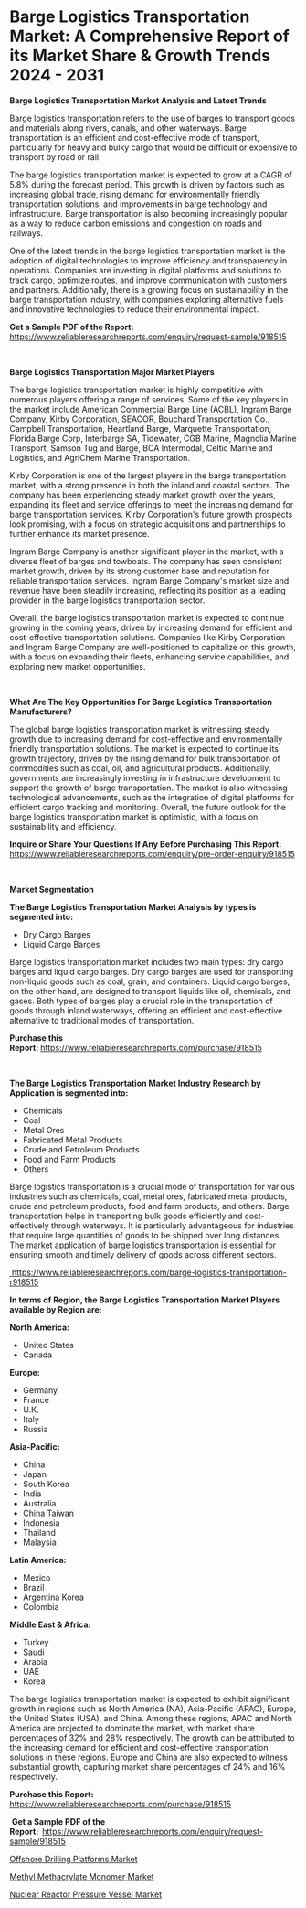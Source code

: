 <p><h1>Barge Logistics Transportation Market: A Comprehensive Report of its Market Share & Growth Trends 2024 - 2031</h1></p><p><strong>Barge Logistics Transportation Market Analysis and Latest Trends</strong></p>
<p><p>Barge logistics transportation refers to the use of barges to transport goods and materials along rivers, canals, and other waterways. Barge transportation is an efficient and cost-effective mode of transport, particularly for heavy and bulky cargo that would be difficult or expensive to transport by road or rail.</p><p>The barge logistics transportation market is expected to grow at a CAGR of 5.8% during the forecast period. This growth is driven by factors such as increasing global trade, rising demand for environmentally friendly transportation solutions, and improvements in barge technology and infrastructure. Barge transportation is also becoming increasingly popular as a way to reduce carbon emissions and congestion on roads and railways.</p><p>One of the latest trends in the barge logistics transportation market is the adoption of digital technologies to improve efficiency and transparency in operations. Companies are investing in digital platforms and solutions to track cargo, optimize routes, and improve communication with customers and partners. Additionally, there is a growing focus on sustainability in the barge transportation industry, with companies exploring alternative fuels and innovative technologies to reduce their environmental impact.</p></p>
<p><strong>Get a Sample PDF of the Report:&nbsp;</strong> <a href="https://www.reliableresearchreports.com/enquiry/request-sample/918515">https://www.reliableresearchreports.com/enquiry/request-sample/918515</a></p>
<p>&nbsp;</p>
<p><strong>Barge Logistics Transportation Major Market Players</strong></p>
<p><p>The barge logistics transportation market is highly competitive with numerous players offering a range of services. Some of the key players in the market include American Commercial Barge Line (ACBL), Ingram Barge Company, Kirby Corporation, SEACOR, Bouchard Transportation Co., Campbell Transportation, Heartland Barge, Marquette Transportation, Florida Barge Corp, Interbarge SA, Tidewater, CGB Marine, Magnolia Marine Transport, Samson Tug and Barge, BCA Intermodal, Celtic Marine and Logistics, and AgriChem Marine Transportation.</p><p>Kirby Corporation is one of the largest players in the barge transportation market, with a strong presence in both the inland and coastal sectors. The company has been experiencing steady market growth over the years, expanding its fleet and service offerings to meet the increasing demand for barge transportation services. Kirby Corporation's future growth prospects look promising, with a focus on strategic acquisitions and partnerships to further enhance its market presence.</p><p>Ingram Barge Company is another significant player in the market, with a diverse fleet of barges and towboats. The company has seen consistent market growth, driven by its strong customer base and reputation for reliable transportation services. Ingram Barge Company's market size and revenue have been steadily increasing, reflecting its position as a leading provider in the barge logistics transportation sector.</p><p>Overall, the barge logistics transportation market is expected to continue growing in the coming years, driven by increasing demand for efficient and cost-effective transportation solutions. Companies like Kirby Corporation and Ingram Barge Company are well-positioned to capitalize on this growth, with a focus on expanding their fleets, enhancing service capabilities, and exploring new market opportunities.</p></p>
<p>&nbsp;</p>
<p><strong>What Are The Key Opportunities For Barge Logistics Transportation Manufacturers?</strong></p>
<p><p>The global barge logistics transportation market is witnessing steady growth due to increasing demand for cost-effective and environmentally friendly transportation solutions. The market is expected to continue its growth trajectory, driven by the rising demand for bulk transportation of commodities such as coal, oil, and agricultural products. Additionally, governments are increasingly investing in infrastructure development to support the growth of barge transportation. The market is also witnessing technological advancements, such as the integration of digital platforms for efficient cargo tracking and monitoring. Overall, the future outlook for the barge logistics transportation market is optimistic, with a focus on sustainability and efficiency.</p></p>
<p><strong>Inquire or Share Your Questions If Any Before Purchasing This Report:</strong> <a href="https://www.reliableresearchreports.com/enquiry/pre-order-enquiry/918515">https://www.reliableresearchreports.com/enquiry/pre-order-enquiry/918515</a></p>
<p>&nbsp;</p>
<p><strong>Market Segmentation</strong></p>
<p><strong>The Barge Logistics Transportation Market Analysis by types is segmented into:</strong></p>
<p><ul><li>Dry Cargo Barges</li><li>Liquid Cargo Barges</li></ul></p>
<p><p>Barge logistics transportation market includes two main types: dry cargo barges and liquid cargo barges. Dry cargo barges are used for transporting non-liquid goods such as coal, grain, and containers. Liquid cargo barges, on the other hand, are designed to transport liquids like oil, chemicals, and gases. Both types of barges play a crucial role in the transportation of goods through inland waterways, offering an efficient and cost-effective alternative to traditional modes of transportation.</p></p>
<p><strong>Purchase this Report:&nbsp;</strong><a href="https://www.reliableresearchreports.com/purchase/918515">https://www.reliableresearchreports.com/purchase/918515</a></p>
<p>&nbsp;</p>
<p><strong>The Barge Logistics Transportation Market Industry Research by Application is segmented into:</strong></p>
<p><ul><li>Chemicals</li><li>Coal</li><li>Metal Ores</li><li>Fabricated Metal Products</li><li>Crude and Petroleum Products</li><li>Food and Farm Products</li><li>Others</li></ul></p>
<p><p>Barge logistics transportation is a crucial mode of transportation for various industries such as chemicals, coal, metal ores, fabricated metal products, crude and petroleum products, food and farm products, and others. Barge transportation helps in transporting bulk goods efficiently and cost-effectively through waterways. It is particularly advantageous for industries that require large quantities of goods to be shipped over long distances. The market application of barge logistics transportation is essential for ensuring smooth and timely delivery of goods across different sectors.</p></p>
<p><a href="https://www.reliableresearchreports.com/barge-logistics-transportation-r918515">&nbsp;https://www.reliableresearchreports.com/barge-logistics-transportation-r918515</a></p>
<p><strong>In terms of Region, the Barge Logistics Transportation Market Players available by Region are:</strong></p>
<p>
    <p> <strong> North America: </strong>
        <ul>
            <li>United States</li>
            <li>Canada</li>
        </ul>
        </p> 
    <p> <strong> Europe: </strong>
        <ul>
            <li>Germany</li>
            <li>France</li>
            <li>U.K.</li>
            <li>Italy</li>
            <li>Russia</li>
        </ul>
        </p> 
    <p> <strong> Asia-Pacific: </strong>
        <ul>
            <li>China</li>
            <li>Japan</li>
            <li>South Korea</li>
            <li>India</li>
            <li>Australia</li>
            <li>China Taiwan</li>
            <li>Indonesia</li>
            <li>Thailand</li>
            <li>Malaysia</li>
        </ul>
        </p> 
    <p> <strong> Latin America: </strong>
        <ul>
            <li>Mexico</li>
            <li>Brazil</li>
            <li>Argentina Korea</li>
            <li>Colombia</li>
        </ul>
        </p> 
    <p> <strong> Middle East & Africa: </strong>
        <ul>
            <li>Turkey</li>
            <li>Saudi</li>
            <li>Arabia</li>
            <li>UAE</li>
            <li>Korea</li>
        </ul>
    </p>
    </p>
<p><p>The barge logistics transportation market is expected to exhibit significant growth in regions such as North America (NA), Asia-Pacific (APAC), Europe, the United States (USA), and China. Among these regions, APAC and North America are projected to dominate the market, with market share percentages of 32% and 28% respectively. The growth can be attributed to the increasing demand for efficient and cost-effective transportation solutions in these regions. Europe and China are also expected to witness substantial growth, capturing market share percentages of 24% and 16% respectively.</p></p>
<p><strong>Purchase this Report: </strong><a href="https://www.reliableresearchreports.com/purchase/918515">https://www.reliableresearchreports.com/purchase/918515</a></p>
<p>&nbsp;<strong>Get a Sample PDF of the Report:&nbsp;&nbsp;</strong><a href="https://www.reliableresearchreports.com/enquiry/request-sample/918515">https://www.reliableresearchreports.com/enquiry/request-sample/918515</a></p>
<p><strong></strong></p>
<p><p><a href="https://www.linkedin.com/pulse/decoding-offshore-drilling-platforms-market-metrics-share-v30xf">Offshore Drilling Platforms Market</a></p><p><a href="https://www.linkedin.com/pulse/methyl-methacrylate-monomer-market-dynamics-2024-2031-also-1wwxc">Methyl Methacrylate Monomer Market</a></p><p><a href="https://www.linkedin.com/pulse/nuclear-reactor-pressure-vessel-market-outlook-industry-overview-b7u4e">Nuclear Reactor Pressure Vessel Market</a></p></p>